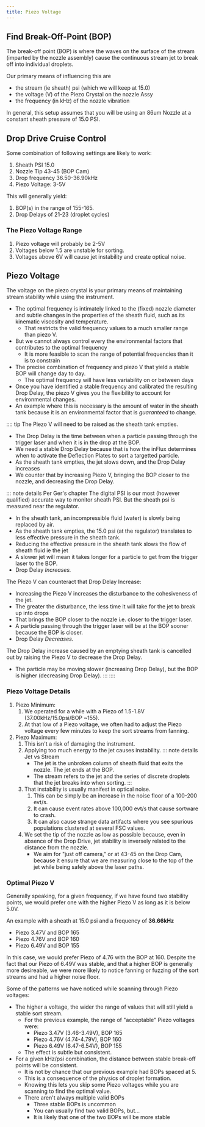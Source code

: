 ```yaml
---
title: Piezo Voltage
---
```





## Find Break-Off-Point (BOP)

The break-off point (BOP) is where the waves on the surface of the stream (imparted by the nozzle assembly) cause the continuous stream jet to break off into individual droplets. 

Our primary means of influencing this are 
-   the stream (ie sheath) psi (which we will keep at 15.0)
-   the voltage (V) of the Piezo Crystal on the nozzle Assy 
-   the frequency (in kHz) of the nozzle vibration 

In general, this setup assumes that you will be using an 86um Nozzle at a constant sheath pressure of 15.0 PSI. 

## Drop Drive Cruise Control

Some combination of following settings are likely to work:
1.  Sheath PSI 15.0
2.  Nozzle Tip 43-45 (BOP Cam)
2.  Drop frequency 36.50-36.90kHz
3.  Piezo Voltage: 3-5V

This will generally yield:
1.  BOP(s) in the range of 155-165.
2.  Drop Delays of 21-23 (droplet cycles)

### The Piezo Voltage Range

1.  Piezo voltage will probably be 2-5V
2.  Voltages below 1.5 are unstable for sorting.
3.  Voltages above 6V will cause jet instability and create optical noise.

## Piezo Voltage

The voltage on the piezo crystal is your primary means of maintaining stream stability while using the instrument.
-   The optimal frequency is intimately linked  to the (fixed) nozzle diameter and subtle changes in the properties of the sheath fluid, such as its kinematic viscosity and temperature. 
    -   That restricts the valid frequency values to a much smaller range than piezo V.
-   But we cannot always control every the environmental factors that contributes to the optimal frequency
    -   It is more feasible to scan the range of potential frequencies than it is to constrain 
-   The precise combination of frequency and piezo V that yield a stable BOP will change day to day.
    -   The optimal frequency will have less variability on or between days
-   Once you have identified a stable frequency and calibrated the resulting Drop Delay, the piezo V gives you the flexibility to account for environmental changes.
-   An example where this is necessary is the amount of water in the sheath tank because it is an environmental factor that is *guaranteed* to change.

:::: tip The Piezo V will need to be raised as the sheath tank empties.

-   The Drop Delay is the time between when a particle passing through the trigger laser and when it is in the drop at the BOP.
-   We need a stable Drop Delay because that is how the inFlux determines when to activate the Deflection Plates to sort a targetted particle.
-   As the sheath tank empties, the jet slows down, and the Drop Delay increases
-   We counter that by increasing Piezo V, bringing the BOP closer to the nozzle, and decreasing the Drop Delay.

::: note details Per Ger's chapter
The digital PSI is our most (however qualified) accurate way to monitor sheath PSI. But the sheath psi is measured near the regulator. 
-   In the sheath tank, an incompressible fluid (water) is slowly being replaced by air. 
-   As the sheath tank empties,  the 15.0 psi (at the regulator) translates to less effective pressure in the sheath tank. 
-   Reducing the effective pressure in the sheath tank slows the flow of sheath fluid ie the jet
-   A slower jet will mean it takes longer for a particle to get from the trigger laser to the BOP.
-   Drop Delay *Increases.*

The Piezo V can counteract that Drop Delay Increase:
-   Increasing the Piezo V increases the disturbance to the cohesiveness of the jet.
-   The greater the disturbance, the less time it will take for the jet to break up into drops
-   That brings the BOP closer to the nozzle i.e. closer to the trigger laser.
-   A particle passing through the trigger laser will be at the BOP sooner because the BOP is closer.
-   Drop Delay *Decreases.*

The Drop Delay increase caused by an emptying sheath tank is cancelled out by raising the Piezo V to decrease the Drop Delay.
-   The particle may be moving slower (increasing Drop Delay), but the BOP is higher (decreasing Drop Delay).
:::
::::


### Piezo Voltage Details

1.  Piezo Minimum:
    1.  We operated for a while with a Piezo of 1.5-1.8V (37.00kHz/15.0psi/BOP ~155).
    2.  At that low of a Piezo voltage, we often had to adjust the Piezo voltage every few minutes to keep the sort streams from fanning.
3.  Piezo Maximum:
    1.  This isn't a risk of damaging the instrument. 
    2.  Applying too much energy to the jet causes instability.
        ::: note details Jet vs Stream
        -   The jet is the unbroken column of sheath fluid that exits the nozzle. The jet ends at the BOP. 
        -   The stream refers to the jet and the series of discrete droplets that the jet breaks into when sorting.
        :::
    3.  That instability is usually manifest in optical noise.
        1.  This can be simply be an increase in the noise floor of a 100-200 evt/s.
        2.  It can cause event rates above 100,000 evt/s that cause sortware to crash.
        3.  It can also cause strange data artifacts where you see spurious populations clustered at several FSC values.
    4.  We set the tip of the nozzle as low as possible because, even in absence of the Drop Drive, jet stability is inversely related to the distance from the nozzle.
        -   We aim for "just off camera," or at 43-45 on the Drop Cam, because it ensure that we are measuring close to the top of the jet while being safely above the laser paths.

### Optimal Piezo V

Generally speaking, for a given frequency, if we have found two stability points, we would prefer one with the higher Piezo V as long as it is below 5.0V. 
 
An example with a sheath at 15.0 psi and a frequency of **36.66kHz**
-   Piezo 3.47V and BOP 165
-   Piezo 4.76V and BOP 160
-   Piezo 6.49V and BOP 155

In this case, we would prefer Piezo of 4.76 with the BOP at 160. Despite the fact that our Piezo of 6.49V was stable, and that a higher BOP is generally more desireable, we were more likely to notice fanning or fuzzing of the sort streams and had a higher noise floor.

Some of the patterns we have noticed while scanning through Piezo voltages:
-   The higher a voltage, the wider the range of values that will still yield a stable sort stream.
    -   For the previous example, the range of "acceptable" Piezo voltages were:
        -   Piezo 3.47V (3.46-3.49V), BOP 165
        -   Piezo 4.76V (4.74-4.79V), BOP 160
        -   Piezo 6.49V (6.47-6.54V), BOP 155
    -   The effect is subtle but consistent.
-   For a given kHz/psi combination, the distance between stable break-off points will be consistent.
    -   It is not by chance that our previous example had BOPs spaced at 5.
    -   This is a consequence of the physics of droplet formation. 
    -   Knowing this lets you skip some Piezo voltages while you are scanning to find the optimal value.
    -   There aren't always multiple valid BOPs
        -   Three stable BOPs is uncommon
        -   You can usually find two valid BOPs, but...
        -   It is likely that one of the two BOPs will be more stable 
